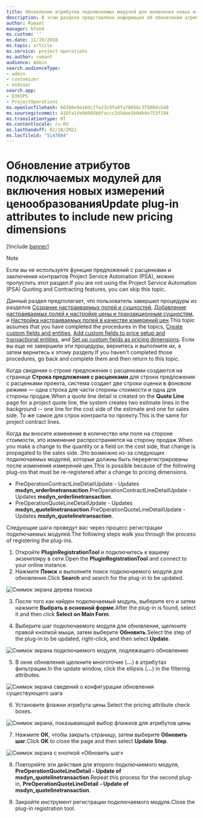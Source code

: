 ```yaml
---
title: Обновление атрибутов подключаемых модулей для включения новых измерений ценообразования
description: В этом разделе представлена информация об обновлении атрибутов подключаемого модуля для измерений цены.
author: Rumant
manager: kfend
ms.custom: ''
ms.date: 11/19/2018
ms.topic: article
ms.service: project-operations
ms.author: rumant
audience: Admin
search.audienceType:
- admin
- customizer
- enduser
search.app:
- D365PS
- ProjectOperations
ms.openlocfilehash: 603b0e9a10dc2fe23c9fa0fa7065bc3f500dc540
ms.sourcegitcommit: 418fa1fe9d605b8faccc2d5dee1b04b4e753f194
ms.translationtype: HT
ms.contentlocale: ru-RU
ms.lasthandoff: 02/10/2021
ms.locfileid: "5147084"
---
```

# <a name="update-plug-in-attributes-to-include-new-pricing-dimensions"></a><span data-ttu-id="58f61-103">Обновление атрибутов подключаемых модулей для включения новых измерений ценообразования</span><span class="sxs-lookup"><span data-stu-id="58f61-103">Update plug-in attributes to include new pricing dimensions</span></span>

[!include [banner](../includes/psa-now-project-operations.md)]

> [!NOTE]
> <span data-ttu-id="58f61-104">Если вы не используете функции предложений с расценками и заключения контрактов Project Service Automation (PSA), можно пропустить этот раздел.</span><span class="sxs-lookup"><span data-stu-id="58f61-104">If you are not using the Project Service Automation (PSA) Quoting and Contracting features, you can skip this topic.</span></span>

<span data-ttu-id="58f61-105">Данный раздел предполагает, что пользователь завершил процедуры из разделов [Создание настраиваемых полей и сущностей](create-custom-fields-entities.md), [Добавление настраиваемых полей к настройке цены и транзакционным сущностям](field-references.md), и [Настройка настраиваемых полей в качестве измерений цен](set-up-pricing-dimensions.md).</span><span class="sxs-lookup"><span data-stu-id="58f61-105">This topic assumes that you have completed the procedures in the topics, [Create custom fields and entities](create-custom-fields-entities.md), [Add custom fields to price setup and transactional entities](field-references.md), and [Set up custom fields as pricing dimensions](set-up-pricing-dimensions.md).</span></span> <span data-ttu-id="58f61-106">Если вы еще не завершили эти процедуры, вернитесь и выполните их, а затем вернитесь к этому разделу.</span><span class="sxs-lookup"><span data-stu-id="58f61-106">If you haven't completed those procedures, go back and complete them and then return to this topic.</span></span>

<span data-ttu-id="58f61-107">Когда сведения о строке предложения с расценками создаются на странице **Строка предложения с расценками** для строки предложения с расценками проекта, система создает две строки оценки в фоновом режиме — одна строка для части стороны стоимости и одна для стороны продаж.</span><span class="sxs-lookup"><span data-stu-id="58f61-107">When a quote line detail is created on the **Quote Line** page for a project quote line, the system creates two estimate lines in the background -- one line for the cost side of the estimate and one for sales side.</span></span> <span data-ttu-id="58f61-108">То же самое для строк контракта по проекту.</span><span class="sxs-lookup"><span data-stu-id="58f61-108">This is the same  for project contract lines.</span></span>

<span data-ttu-id="58f61-109">Когда вы вносите изменение в количество или поле на стороне стоимости, это изменение распространяется на сторону продаж.</span><span class="sxs-lookup"><span data-stu-id="58f61-109">When you make a change to the quantity or a field on the cost side, that change is propagated to the sales side.</span></span> <span data-ttu-id="58f61-110">Это возможно из-за следующих подключаемых модулей, которые должны быть перерегистрированы после изменения измерений цен.</span><span class="sxs-lookup"><span data-stu-id="58f61-110">This is possible because of the following plug-ins that must be re-registered after a change to pricing dimensions.</span></span>

- <span data-ttu-id="58f61-111">PreOperationContractLineDetailUpdate - Updates **msdyn_orderlinetransaction**.</span><span class="sxs-lookup"><span data-stu-id="58f61-111">PreOperationContractLineDetailUpdate - Updates **msdyn_orderlinetransaction**.</span></span>
- <span data-ttu-id="58f61-112">PreOperationQuoteLineDetailUpdate - Updates **msdyn_quotelinetransaction**.</span><span class="sxs-lookup"><span data-stu-id="58f61-112">PreOperationQuoteLineDetailUpdate - Updates **msdyn_quotelinetransaction**.</span></span>

<span data-ttu-id="58f61-113">Следующие шаги проведут вас через процесс регистрации подключаемых модулей.</span><span class="sxs-lookup"><span data-stu-id="58f61-113">The following steps walk you through the process of registering the plug-ins.</span></span>

1. <span data-ttu-id="58f61-114">Откройте **PluginRegistrationTool** и подключитесь к вашему экземпляру в сети.</span><span class="sxs-lookup"><span data-stu-id="58f61-114">Open the **PluginRegistrationTool** and connect to your online instance.</span></span>
2. <span data-ttu-id="58f61-115">Нажмите **Поиск** и выполните поиск подключаемого модуля для обновления.</span><span class="sxs-lookup"><span data-stu-id="58f61-115">Click **Search** and search for the plug-in to be updated.</span></span>

 ![Снимок экрана дерева поиска](media/PRT-1.png)

3. <span data-ttu-id="58f61-117">После того как найден подключаемый модуль, выберите его и затем нажмите **Выбрать в основной форме**.</span><span class="sxs-lookup"><span data-stu-id="58f61-117">After the plug-in is found, select it and then click **Select on Main Form**.</span></span>

4. <span data-ttu-id="58f61-118">Выберите шаг подключаемого модуля для обновления, щелкните правой кнопкой мыши, затем выберите **Обновить**.</span><span class="sxs-lookup"><span data-stu-id="58f61-118">Select the step of the plug-in to be updated, right-click, and then select **Update**.</span></span>

 ![Снимок экрана подключаемого модуля, подлежащего обновлению](media/PRT-2.png)
 
5. <span data-ttu-id="58f61-120">В окне обновления щелкните многоточие (**...**) в атрибутах фильтрации.</span><span class="sxs-lookup"><span data-stu-id="58f61-120">In the update window, click the ellipsis (**...**) in the filtering attributes.</span></span>

 ![Снимок экрана сведений о конфигурации обновления существующего шага](media/PRT-3.png)
 
6. <span data-ttu-id="58f61-122">Установите флажки атрибута цены.</span><span class="sxs-lookup"><span data-stu-id="58f61-122">Select the pricing attribute check boxes.</span></span>

 ![Снимок экрана, показывающий выбор флажков для атрибутов цены](media/PRT-4.png)

7. <span data-ttu-id="58f61-124">Нажмите **ОК**, чтобы закрыть страницу, затем выберите **Обновить шаг**.</span><span class="sxs-lookup"><span data-stu-id="58f61-124">Click **OK** to close the page and then select **Update Step**.</span></span>

 ![Снимок экрана с кнопкой «Обновить шаг»](media/PRT-5.png)
 
8. <span data-ttu-id="58f61-126">Повторяйте эти действия для второго подключаемого модуля, **PreOperationQuoteLineDetail - Update of msdyn_quotelinetransaction**.</span><span class="sxs-lookup"><span data-stu-id="58f61-126">Repeat this process for the second plug-in, **PreOperationQuoteLineDetail - Update of msdyn_quotelinetransaction**.</span></span>

9. <span data-ttu-id="58f61-127">Закройте инструмент регистрации подключаемого модуля.</span><span class="sxs-lookup"><span data-stu-id="58f61-127">Close the plug-in registration tool.</span></span>

